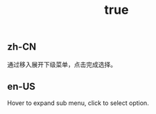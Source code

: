 ﻿---
order: 2
title:
  zh-CN: 移入展开
  en-US: Hover
---

## zh-CN

通过移入展开下级菜单，点击完成选择。

## en-US

Hover to expand sub menu, click to select option.
